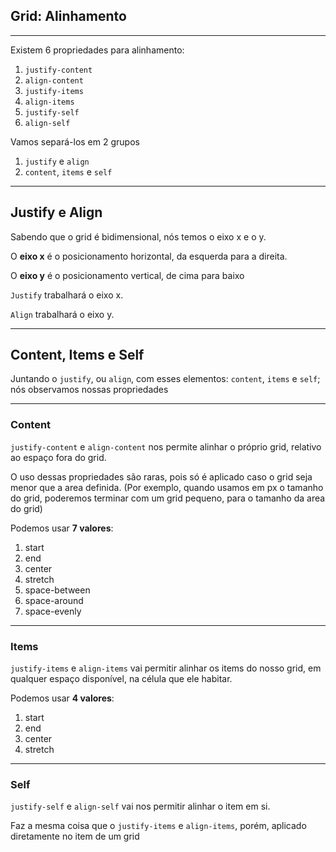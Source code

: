 ## Grid: Alinhamento

---

Existem 6 propriedades para alinhamento:

1. `justify-content`
2. `align-content`
3. `justify-items`
4. `align-items`
5. `justify-self`
6. `align-self`

Vamos separá-los em 2 grupos

1. `justify` e `align`
2. `content`, `items` e `self`

---

## Justify e Align

Sabendo que o grid é bidimensional, nós temos o eixo x e o y.

O **eixo x** é o posicionamento horizontal, da esquerda para a direita.

O **eixo y** é o posicionamento vertical, de cima para baixo

`Justify` trabalhará o eixo x.

`Align` trabalhará o eixo y.

---

## Content, Items e Self

Juntando o `justify`, ou `align`, com esses elementos: `content`, `items` e `self`; nós observamos nossas propriedades

---

### Content

`justify-content` e `align-content` nos permite alinhar o próprio grid, relativo ao espaço fora do grid.

O uso dessas propriedades são raras, pois só é aplicado caso o grid seja menor que a area definida. (Por exemplo, quando usamos em px o tamanho do grid, poderemos terminar com um grid pequeno, para o tamanho da area do grid)

Podemos usar **7 valores**:

1. start
2. end
3. center
4. stretch
5. space-between
6. space-around
7. space-evenly

---

### Items

`justify-items` e `align-items` vai permitir alinhar os items do nosso grid, em qualquer espaço disponível, na célula que ele habitar.

Podemos usar **4 valores**:

1. start
2. end
3. center
4. stretch

---

### Self

`justify-self` e `align-self` vai nos permitir alinhar o item em si.

Faz a mesma coisa que o `justify-items` e `align-items`, porém, aplicado diretamente no item de um grid
